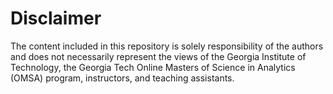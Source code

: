 # Disclaimer
The content included in this repository is solely responsibility of the authors and does not necessarily represent the views of the Georgia Institute of Technology, the Georgia Tech Online Masters of Science in Analytics (OMSA) program, instructors, and teaching assistants.

